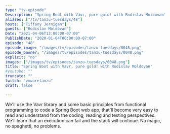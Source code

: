 ```yaml
---
type: "tv-episode"
Description: "Spring Boot with Vavr, pure gold! with Rodislav Moldovan"
aliases: ["/tv/tanzu-tuesdays/48"]
hosts: ["Tiffany Jernigan"]
guests: ["Rodislav Moldovan"]
Date: "2021-04-06T13:00:00-07:00"
PublishDate: "2020-01-04T00:00:00-07:00"
episode: "48"
episode_image: "/images/tv/episodes/tanzu-tuesdays/0048.png"
episode_banner: "/images/tv/episodes/tanzu-tuesdays/0048.png"
explicit: "no"
images: ["/images/tv/episodes/tanzu-tuesdays/0048.png"]
title: "Spring Boot with Vavr, pure gold! with Rodislav Moldovan"
#youtube: ""
truncate: ""
twitch: "vmwaretanzu"
draft: false

---
```


We'll use the Vavr library and some basic principles from functional programming to code a Spring Boot web app, that'll become very easy to read and understand from the coding, reading and testing perspectives. We'll learn that an execution can fail and the stack will continue. Na magic, no spaghetti, no problems.
